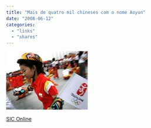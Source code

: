 ```yaml
---
title: "Mais de quatro mil chineses com o nome Aoyun"
date: "2008-06-12"
categories: 
  - "links"
  - "shares"
---
```


![](images/4wnP83SaFa4p21nhPxTfaocz_250.jpg)

[SIC Online](http://sic.aeiou.pt/online/noticias/vida/20080611Pais+chamam+Jogos+Olimpicos+aos+filhos.htm)
